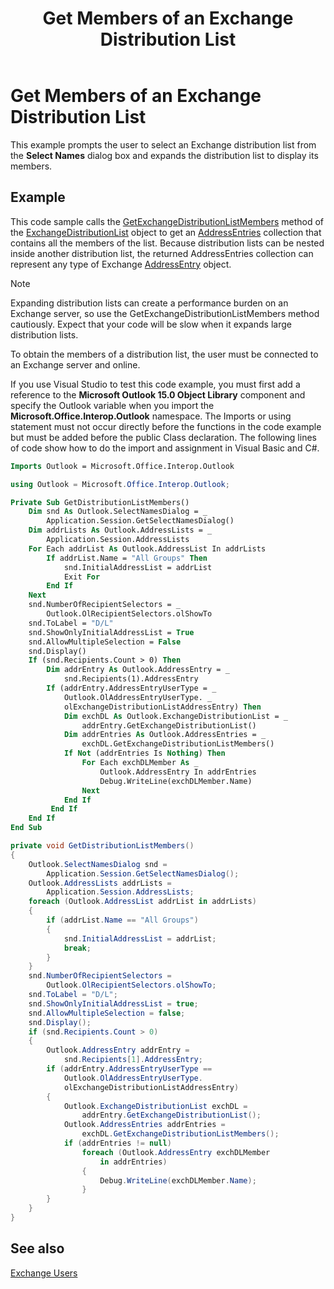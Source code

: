 ﻿---
title: 'Get Members of an Exchange Distribution List'
TOCTitle: 'Get Members of an Exchange Distribution List'
ms:assetid: 75b38e40-772c-400b-8df9-e3e385b87f9c
ms:mtpsurl: https://msdn.microsoft.com/en-us/library/Bb645998(v=office.15)
ms:contentKeyID: 55119837
ms.date: 07/24/2014
mtps_version: v=office.15



---

# Get Members of an Exchange Distribution List

This example prompts the user to select an Exchange distribution list from the **Select Names** dialog box and expands the distribution list to display its members.

## Example

This code sample calls the [GetExchangeDistributionListMembers](https://msdn.microsoft.com/en-us/library/bb647622\(v=office.15\)) method of the [ExchangeDistributionList](https://msdn.microsoft.com/en-us/library/bb624320\(v=office.15\)) object to get an [AddressEntries](https://msdn.microsoft.com/en-us/library/bb647650\(v=office.15\)) collection that contains all the members of the list. Because distribution lists can be nested inside another distribution list, the returned AddressEntries collection can represent any type of Exchange [AddressEntry](https://msdn.microsoft.com/en-us/library/bb609728\(v=office.15\)) object.


> [!NOTE]
> <P>Expanding distribution lists can create a performance burden on an Exchange server, so use the GetExchangeDistributionListMembers method cautiously. Expect that your code will be slow when it expands large distribution lists.</P>



To obtain the members of a distribution list, the user must be connected to an Exchange server and online.

If you use Visual Studio to test this code example, you must first add a reference to the **Microsoft Outlook 15.0 Object Library** component and specify the Outlook variable when you import the **Microsoft.Office.Interop.Outlook** namespace. The Imports or using statement must not occur directly before the functions in the code example but must be added before the public Class declaration. The following lines of code show how to do the import and assignment in Visual Basic and C\#.

```vb
Imports Outlook = Microsoft.Office.Interop.Outlook
```

```csharp
using Outlook = Microsoft.Office.Interop.Outlook;
```

```vb
Private Sub GetDistributionListMembers()
    Dim snd As Outlook.SelectNamesDialog = _
        Application.Session.GetSelectNamesDialog()
    Dim addrLists As Outlook.AddressLists = _
        Application.Session.AddressLists
    For Each addrList As Outlook.AddressList In addrLists
        If addrList.Name = "All Groups" Then
            snd.InitialAddressList = addrList
            Exit For
        End If
    Next
    snd.NumberOfRecipientSelectors = _
        Outlook.OlRecipientSelectors.olShowTo
    snd.ToLabel = "D/L"
    snd.ShowOnlyInitialAddressList = True
    snd.AllowMultipleSelection = False
    snd.Display()
    If (snd.Recipients.Count > 0) Then
        Dim addrEntry As Outlook.AddressEntry = _
            snd.Recipients(1).AddressEntry
        If (addrEntry.AddressEntryUserType = _
            Outlook.OlAddressEntryUserType. _
            olExchangeDistributionListAddressEntry) Then
            Dim exchDL As Outlook.ExchangeDistributionList = _
                addrEntry.GetExchangeDistributionList()
            Dim addrEntries As Outlook.AddressEntries = _
                exchDL.GetExchangeDistributionListMembers()
            If Not (addrEntries Is Nothing) Then
                For Each exchDLMember As _
                    Outlook.AddressEntry In addrEntries
                    Debug.WriteLine(exchDLMember.Name)
                Next
            End If
         End If
    End If
End Sub
```

```csharp
private void GetDistributionListMembers()
{
    Outlook.SelectNamesDialog snd =
        Application.Session.GetSelectNamesDialog();
    Outlook.AddressLists addrLists =
        Application.Session.AddressLists;
    foreach (Outlook.AddressList addrList in addrLists)
    {
        if (addrList.Name == "All Groups")
        {
            snd.InitialAddressList = addrList;
            break;
        }
    }
    snd.NumberOfRecipientSelectors =
        Outlook.OlRecipientSelectors.olShowTo;
    snd.ToLabel = "D/L";
    snd.ShowOnlyInitialAddressList = true;
    snd.AllowMultipleSelection = false;
    snd.Display();
    if (snd.Recipients.Count > 0)
    {
        Outlook.AddressEntry addrEntry =
            snd.Recipients[1].AddressEntry;
        if (addrEntry.AddressEntryUserType ==
            Outlook.OlAddressEntryUserType.
            olExchangeDistributionListAddressEntry)
        {
            Outlook.ExchangeDistributionList exchDL =
                addrEntry.GetExchangeDistributionList();
            Outlook.AddressEntries addrEntries =
                exchDL.GetExchangeDistributionListMembers();
            if (addrEntries != null)
                foreach (Outlook.AddressEntry exchDLMember
                    in addrEntries)
                {
                    Debug.WriteLine(exchDLMember.Name);
                }
        }
    }
}
```

## See also



[Exchange Users](exchange-users.md)

